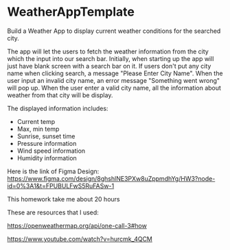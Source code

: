 # WeatherAppTemplate
Build a Weather App to display current weather conditions for the searched city.

The app will let the users to fetch the weather information from the city which the input
into our search bar. Initially, when starting up the app will just have blank screen
with a search bar on it. If users don't put any city name when clicking search, a message
"Please Enter City Name". When the user input an invalid city name, an error message 
"Something went wrong" will pop up. When the user enter a valid city name, all the
information about weather from that city will be display.

The displayed information includes:
* Current temp
* Max, min temp
* Sunrise, sunset time
* Pressure information
* Wind speed information 
* Humidity information

Here is the link of Figma Design: https://www.figma.com/design/8ghshlNE3PXw8uZppmdhYg/HW3?node-id=0%3A1&t=FPUBULFwS5RuFASw-1

This homework take me about 20 hours

These are resources that I used: 

https://openweathermap.org/api/one-call-3#how

https://www.youtube.com/watch?v=hurcmk_4QCM